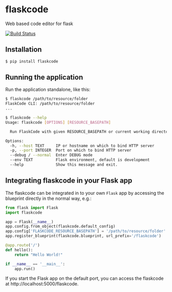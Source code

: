 # flaskcode
Web based code editor for flask

[![Build Status](https://travis-ci.org/sujeetkv/flaskcode.svg?branch=master)](https://travis-ci.org/sujeetkv/flaskcode)


## Installation

```bash
$ pip install flaskcode
```


## Running the application

Run the application standalone, like this:

```bash
$ flaskcode /path/to/resource/folder
FlaskCode CLI: /path/to/resource/folder
...
```

```bash
$ flaskcode --help
Usage: flaskcode [OPTIONS] [RESOURCE_BASEPATH]

  Run FlaskCode with given RESOURCE_BASEPATH or current working directory.

Options:
  -h, --host TEXT     IP or hostname on which to bind HTTP server
  -p, --port INTEGER  Port on which to bind HTTP server
  --debug / --normal  Enter DEBUG mode
  --env TEXT          Flask environment, default is development
  --help              Show this message and exit.
```


## Integrating flaskcode in your Flask app

The flaskcode can be integrated in to your own `Flask` app by accessing the blueprint directly in the normal way, e.g.:

```python
from flask import Flask
import flaskcode

app = Flask(__name__)
app.config.from_object(flaskcode.default_config)
app.config['FLASKCODE_RESOURCE_BASEPATH'] = '/path/to/resource/folder'
app.register_blueprint(flaskcode.blueprint, url_prefix='/flaskcode')

@app.route('/')
def hello():
    return "Hello World!"

if __name__ == '__main__':
    app.run()
```

If you start the Flask app on the default port, you can access the flaskcode at http://localhost:5000/flaskcode.
